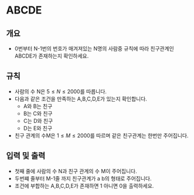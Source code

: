 ABCDE
===
## 개요
+ 0번부터 N-1번의 번호가 매겨져있는 N명의 사람중 규칙에 따라 친구관계인 ABCDE가 존재하는지 확인하세요.
## 규칙
+ 사람의 수 N은 $5 \le N \le 2000$를 따릅니다.
+ 다음과 같은 조건을 만족하는 A,B,C,D,E가 있는지 확인합니다.
    - A와 B는 친구
    - B는 C와 친구
    - C는 D와 친구
    - D는 E와 친구
+ 친구 관계의 수M은 $1 \le M \le 2000$를 따르며 같은 친구관계는 한번만 주어집니다.
## 입력 및 출력
+ 첫째 줄에 사람의 수 N과 친구 관계의 수 M이 주어집니다.
+ 두번쨰 줄부터 M-1줄 까지 친구관계가 a b의 형태로 주어집니다.
+ 조건에 부합하는 A,B,C,D,E가 존재하면 1 아니면 0을 출력하세요.